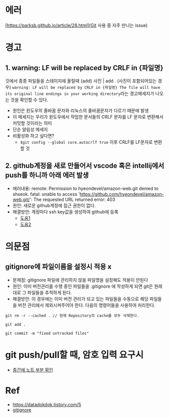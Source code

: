 # 에러
[https://parksb.github.io/article/28.html](Git 사용 중 자주 만나는 issue)

# 경고

## 1. warning: LF will be replaced by CRLF in {파일명} 
깃에서 종종 파일들을 스테이지에 올릴때 {add} 사진 | add . (사진이 포함되어있는 경우)
``warning: LF will be replaced by CRLF in {파일명}
The file will have its original line endings in your working directory``라는 경고메세지가 나오는 것을 확인할 수 있다.

- 원인은 윈도우의 줄바꿈 문자와 리눅스의 줄바꿈문자가 다르기 때문에 발생
- 이 메세지는 우리가 윈도우에서 작업한 문서들의 CRLF 문자를 LF 문자로 변환해서 커밋할 것이라는 의미
- 단순 알림성 메세지
- 비활성화 하고 싶다면?
    - ``$git config --global core.autocrlf true`` 이후 CRLF를 LF문자로 변환 할 것

## 2. github계정을 새로 만들어서 vscode 혹은 intellij에서 push를 하니까 아래 에러 발생
- 에러내용: remote: Permission to hyeondevel/amazon-web.git denied to shseok.
fatal: unable to access 'https://github.com/hyeondevel/amazon-web.git/': The requested URL returned error: 403
- 원인: 새로운 github계정에 접근 권한이 없다.
- 해결방안: 계정마다 ssh key값을 생성하여 github에 등록
    - [도움1](https://dryadsoft.tistory.com/17?category=912201)
    - [도움2](https://somjang.tistory.com/entry/%EB%A7%A5%EB%B6%81%EC%97%90%EC%84%9C-GitHub-%EA%B3%84%EC%A0%95-%EC%97%AC%EB%9F%AC%EA%B0%9C-%EC%82%AC%EC%9A%A9%ED%95%98%EB%8A%94-%EB%B0%A9%EB%B2%95)

# 의문점
## gitignore에 파일이름을 설정시 적용 x
- 문제점: gitignore 파일에 관리하지 않을 파일명을 설정해도 적용이 안된다
- 원인: 이미 버전관리를 수행 중인 파일들을 .gitignore 에 작성하게 되면 git은 원래대로 그 파일들을 추적하게 된다. 
- 해결방안: 이 경우에는 이미 버전 관리가 되고 있는 파일들을 수동으로 해당 파일들을 버전 관리에서 제외시켜주어야 한다. 다음의 명령어들을 사용하여 처리한다.
```
git rm -r --cached . // 현재 Repository의 cache를 모두 삭제한다.

git add .

git commit -m "fixed untracked files"
```

# git push/pull할 때, 암호 입력 요구시
- [중간에 노트 부분 확인](https://git-scm.com/book/ko/v2/Git-%EB%B8%8C%EB%9E%9C%EC%B9%98-%EB%A6%AC%EB%AA%A8%ED%8A%B8-%EB%B8%8C%EB%9E%9C%EC%B9%98)

# Ref
- https://datadokdok.tistory.com/5
- [gitignore](https://kyu9341.github.io/Git/2020/08/23/git_gitignore/)